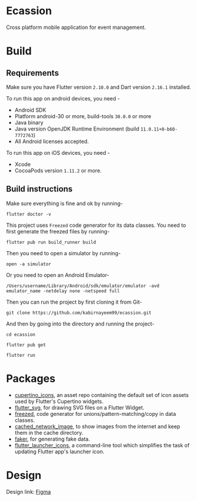 # Ecassion

Cross platform mobile application for event management.

# Build

## Requirements

Make sure you have Flutter version `2.10.0` and Dart version `2.16.1` installed.

To run this app on android devices, you need -

- Android SDK
- Platform android-30 or more, build-tools `30.0.0` or more
- Java binary
- Java version OpenJDK Runtime Environment (build `11.0.11+0-b60-7772763`)
- All Android licenses accepted.

To run this app on iOS devices, you need -

- Xcode
- CocoaPods version `1.11.2` or more.

## Build instructions

Make sure everything is fine and ok by running-

`flutter doctor -v`

This project uses `Freezed` code generator for its data classes. You need to first generate the
freezed files by running-

`flutter pub run build_runner build`

Then you need to open a simulator by running-

`open -a simulator`

Or you need to open an Android Emulator-

`/Users/username/Library/Android/sdk/emulator/emulator -avd emulator_name -netdelay none -netspeed full`

Then you can run the project by first cloning it from Git-

`git clone https://github.com/kabirnayeem99/ecassion.git`

And then by going into the directory and running the project-

`cd ecassion`

`flutter pub get`

`flutter run`

# Packages

- [cupertino_icons](https://pub.dev/packages/cupertino_icons), an asset repo containing the default
  set of icon assets used by Flutter's Cupertino widgets.
- [flutter_svg](https://pub.dev/packages/flutter_svg), for drawing SVG files on a Flutter Widget.
- [freezed](https://pub.dev/packages/freezed), code generator for unions/pattern-matching/copy in
  data classes.
- [cached_network_image](https://pub.dev/packages/cached_network_image), to show images from the
  internet and keep them in the cache directory.
- [faker](https://pub.dev/packages/faker), for generating fake data.
- [flutter_launcher_icons](https://pub.dev/packages/flutter_launcher_icons), a command-line tool
  which simplifies the task of updating Flutter app's launcher icon.

# Design

Design
link: [Figma](https://www.figma.com/file/S5pOCl2NoOYonPbOIMQqBN/Event-booking-app-(Community)?node-id=107%3A1033)
